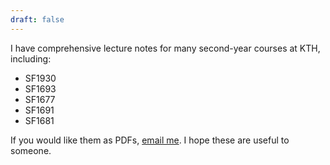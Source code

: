 ```yaml
---
draft: false
---
```


I have comprehensive lecture notes for many second-year courses at KTH, including:

- SF1930
- SF1693
- SF1677
- SF1691
- SF1681

If you would like them as PDFs, [email me](mailto:isabelda@kth.se). I hope these are useful to someone.
